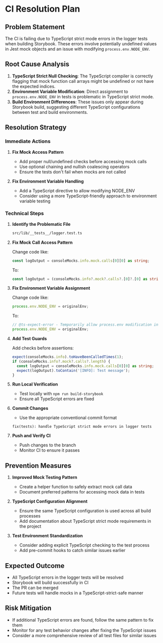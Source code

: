 # CI Resolution Plan

## Problem Statement

The CI is failing due to TypeScript strict mode errors in the logger tests when building Storybook. These errors involve potentially undefined values in Jest mock objects and an issue with modifying `process.env.NODE_ENV`.

## Root Cause Analysis

1. **TypeScript Strict Null Checking**: The TypeScript compiler is correctly flagging that mock function call arrays might be undefined or not have the expected indices.
2. **Environment Variable Modification**: Direct assignment to `process.env.NODE_ENV` in tests is problematic in TypeScript strict mode.
3. **Build Environment Differences**: These issues only appear during Storybook build, suggesting different TypeScript configurations between test and build environments.

## Resolution Strategy

### Immediate Actions

1. **Fix Mock Access Pattern**

   - Add proper null/undefined checks before accessing mock calls
   - Use optional chaining and nullish coalescing operators
   - Ensure the tests don't fail when mocks are not called

2. **Fix Environment Variable Handling**
   - Add a TypeScript directive to allow modifying NODE_ENV
   - Consider using a more TypeScript-friendly approach to environment variable testing

### Technical Steps

1. **Identify the Problematic File**

   ```bash
   src/lib/__tests__/logger.test.ts
   ```

2. **Fix Mock Call Access Pattern**

   Change code like:

   ```typescript
   const logOutput = consoleMocks.info.mock.calls[0][0] as string;
   ```

   To:

   ```typescript
   const logOutput = (consoleMocks.info?.mock?.calls?.[0]?.[0] as string) || '';
   ```

3. **Fix Environment Variable Assignment**

   Change code like:

   ```typescript
   process.env.NODE_ENV = originalEnv;
   ```

   To:

   ```typescript
   // @ts-expect-error - Temporarily allow process.env modification in tests
   process.env.NODE_ENV = originalEnv;
   ```

4. **Add Test Guards**

   Add checks before assertions:

   ```typescript
   expect(consoleMocks.info).toHaveBeenCalledTimes(1);
   if (consoleMocks.info?.mock?.calls?.length) {
     const logOutput = consoleMocks.info.mock.calls[0][0] as string;
     expect(logOutput).toContain('[INFO]: Test message');
   }
   ```

5. **Run Local Verification**

   - Test locally with `npm run build-storybook`
   - Ensure all TypeScript errors are fixed

6. **Commit Changes**

   - Use the appropriate conventional commit format

   ```
   fix(tests): handle TypeScript strict mode errors in logger tests
   ```

7. **Push and Verify CI**
   - Push changes to the branch
   - Monitor CI to ensure it passes

## Prevention Measures

1. **Improved Mock Testing Pattern**

   - Create a helper function to safely extract mock call data
   - Document preferred patterns for accessing mock data in tests

2. **TypeScript Configuration Alignment**

   - Ensure the same TypeScript configuration is used across all build processes
   - Add documentation about TypeScript strict mode requirements in the project

3. **Test Environment Standardization**
   - Consider adding explicit TypeScript checking to the test process
   - Add pre-commit hooks to catch similar issues earlier

## Expected Outcome

- All TypeScript errors in the logger tests will be resolved
- Storybook will build successfully in CI
- The PR can be merged
- Future tests will handle mocks in a TypeScript-strict-safe manner

## Risk Mitigation

- If additional TypeScript errors are found, follow the same pattern to fix them
- Monitor for any test behavior changes after fixing the TypeScript issues
- Consider a more comprehensive review of all test files for similar issues
